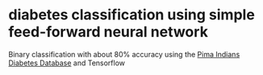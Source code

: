# diabetes classification using simple feed-forward neural network

Binary classification with about 80% accuracy using the [Pima Indians Diabetes Database](https://www.kaggle.com/uciml/pima-indians-diabetes-database) and Tensorflow
